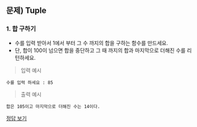 ## 문제) Tuple

### 1. 합 구하기
* 수를 입력 받아서 1에서 부터 그 수 까지의 합을 구하는 함수를 만드세요.
* 단, 합이 100이 넘으면 합을 중단하고 그 때 까지의 합과 마지막으로 더해진 수를 리턴하세요.

> 입력 예시

```
수를 입력 하세요 : 85
```
> 출력 예시

```
합은 105이고 마지막으로 더해진 수는 14이다.
```

[정답 보기](quiz01.py)
